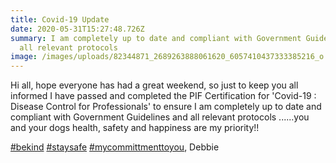 ```yaml
---
title: Covid-19 Update
date: 2020-05-31T15:27:48.726Z
summary: I am completely up to date and compliant with Government Guidelines and
  all relevant protocols
image: /images/uploads/82344871_2689263888061620_6057410437333385216_o.jpg
---
```

Hi all, hope everyone has had a great weekend, so just to keep you all informed I have passed and completed the PIF Certification for 'Covid-19 : Disease Control for Professionals' to ensure I am completely up to date and compliant with Government Guidelines and all relevant protocols ......you and your dogs health, safety and happiness are my priority!!

[\#bekind](https://www.facebook.com/hashtag/bekind?__eep__=6&__cft__[0]=AZXXjV3NQB8yttWN77bzo3-tlKt1USTE3Ve-k5_ixlVv6Ol_skxiGV8-8fzNJm2qAsQ5LuHUTzpKxjeQyimYvIM1nYK9g4w07zsSPNq5CA0WUgbplYDTAaWmW-e4jesIzySWrggApm3tkH4I8BFIcCYa&__tn__=*NK-R) [\#staysafe](https://www.facebook.com/hashtag/staysafe?__eep__=6&__cft__[0]=AZXXjV3NQB8yttWN77bzo3-tlKt1USTE3Ve-k5_ixlVv6Ol_skxiGV8-8fzNJm2qAsQ5LuHUTzpKxjeQyimYvIM1nYK9g4w07zsSPNq5CA0WUgbplYDTAaWmW-e4jesIzySWrggApm3tkH4I8BFIcCYa&__tn__=*NK-R) [\#mycommittmenttoyou](https://www.facebook.com/hashtag/mycommittmenttoyou?__eep__=6&__cft__[0]=AZXXjV3NQB8yttWN77bzo3-tlKt1USTE3Ve-k5_ixlVv6Ol_skxiGV8-8fzNJm2qAsQ5LuHUTzpKxjeQyimYvIM1nYK9g4w07zsSPNq5CA0WUgbplYDTAaWmW-e4jesIzySWrggApm3tkH4I8BFIcCYa&__tn__=*NK-R), Debbie